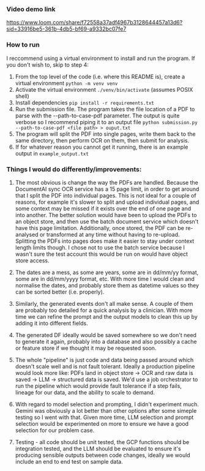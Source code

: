 ### Video demo link

https://www.loom.com/share/f72558a37adf4967b3128644457a13d6?sid=33916be5-361b-4db5-bf69-a9332bc07fe7

### How to run

I reccommend using a virtual environment to install and run the program. If you don't wish to, skip to step 4:

1. From the top level of the code (i.e. where this README is), create a virtual environment `python -m venv venv`
2. Activate the virtual environment `./venv/bin/activate` (assumes POSIX shell)
3. Install dependencies `pip install -r requirements.txt`
4. Run the submission file. The program takes the file location of a PDF to parse with the --path-to-case-pdf parameter. The output is quite verbose so I recommend piping it to an output file `python submission.py --path-to-case-pdf <file path> > ouput.txt`
5. The program will split the PDF into single pages, write them back to the same directory, then perform OCR on them, then submit for analysis.
6. If for whatever reason you cannot get it running, there is an example output in `example_output.txt`

### Things I would do differently/improvements:

1. The most obvious is change the way the PDFs are handled. Because the DocumentAI sync OCR service has a 15 page limit, in order to get around that I split the PDF into individual pages. This is not ideal for a couple of reasons, for example it's slower to split and upload individual pages, and some context may be missed if it exists over the end of one page and into another. The better solution would have been to upload the PDFs to an object store, and then use the batch document service which doesn't have this page limitation. Additionally, once stored, the PDF can be re-analysed or transformed at any time without having to re-upload. Splitting the PDFs into pages does make it easier to stay under context length limits though.
I chose not to use the batch service because I wasn't sure the test account this would be run on would have object store access.

2. The dates are a mess, as some are years, some are in dd/mm/yy format, some are in dd/mm/yyyy format, etc. With more time I would clean and normalise the dates, and probably store them as datetime values so they can be sorted better (i.e. properly).

3. Similarly, the generated events don't all make sense. A couple of them are probably too detailed for a quick analysis by a clinician. With more time we can refine the prompt and the output models to clean this up by adding it into different fields.

4. The generated DF ideally would be saved somewhere so we don't need to generate it again, probably into a database and also possibly a cache or feature store if we thought it may be requested soon. 

5. The whole "pipeline" is just code and data being passed around which doesn't scale well and is not fault tolerant. Ideally a production pipeline would look more like:
PDFs land in object store -> OCR and raw data is saved -> LLM -> structured data is saved. We'd use a job orchestrator to run the pipeline which would provide fault tolerance if a step fails, lineage for our data, and the ability to scale to demand.

6. With regard to model selection and prompting, I didn't experiment much. Gemini was obviously a lot better than other options after some simeple testing so I went with that. Given more time, LLM selection and prompt selection would be experimented on more to ensure we have a good selection for our problem case.

7. Testing - all code should be unit tested, the GCP functions should be integration tested, and the LLM should be evaluated to ensure it's producing sensible outputs between code changes, ideally we would include an end to end test on sample data. 